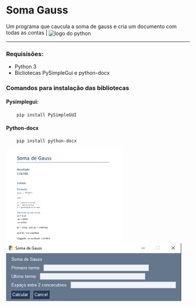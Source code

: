 # Soma Gauss
Um programa que caucula a soma de gauss e cria um documento com todas as contas |
   <img align="center" alt="logo do python" height="30" width="75" src="https://img.shields.io/badge/python-f7df1e?style=for-the-badge&logo=python">

---

### Requisisões:
 - Python 3
 - Bicliotecas PySimpleGui e python-docx

### Comandos para instalação das bibliotecas
   #### Pysimplegui:
        pip install PySimpleGUI
   #### Python-docx
        pip install python-docx
        
 
 <img src="/imagens-readme/resultado.png" alt="drawing" style="width:20rem;"/> <img src="/imagens-readme/final.png" alt="drawing" style="width:30rem;"/> 

        
 


          


